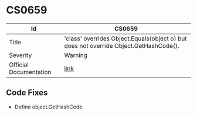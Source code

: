 # CS0659

| Id                     | CS0659                                                                                       |
| ---------------------- | -------------------------------------------------------------------------------------------- |
| Title                  | 'class' overrides Object\.Equals\(object o\) but does not override Object\.GetHashCode\(\)\. |
| Severity               | Warning                                                                                      |
| Official Documentation | [link](http://docs.microsoft.com/en-us/dotnet/csharp/misc/cs0659)                            |

## Code Fixes

* Define object\.GetHashCode

